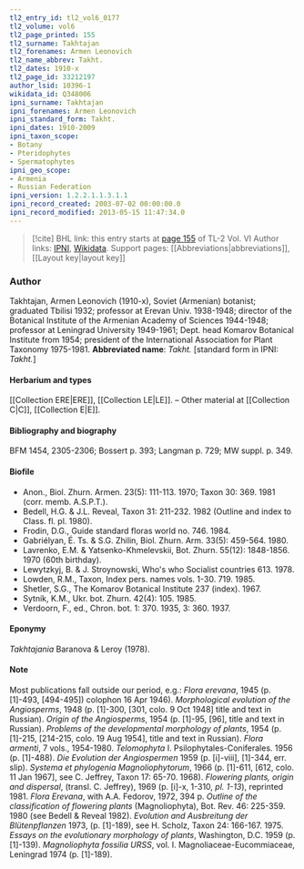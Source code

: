```yaml
---
tl2_entry_id: tl2_vol6_0177
tl2_volume: vol6
tl2_page_printed: 155
tl2_surname: Takhtajan
tl2_forenames: Armen Leonovich
tl2_name_abbrev: Takht.
tl2_dates: 1910-x
tl2_page_id: 33212197
author_lsid: 10396-1
wikidata_id: Q348006
ipni_surname: Takhtajan
ipni_forenames: Armen Leonovich
ipni_standard_form: Takht.
ipni_dates: 1910-2009
ipni_taxon_scope: 
- Botany
- Pteridophytes
- Spermatophytes
ipni_geo_scope: 
- Armenia
- Russian Federation
ipni_version: 1.2.2.1.1.3.1.1
ipni_record_created: 2003-07-02 00:00:00.0
ipni_record_modified: 2013-05-15 11:47:34.0
---
```


> [!cite] BHL link: this entry starts at [page 155](https://www.biodiversitylibrary.org/page/33212197) of TL-2 Vol. VI
> Author links: [IPNI](https://www.ipni.org/a/10396-1), [Wikidata](https://www.wikidata.org/wiki/Q348006). Support pages: [[Abbreviations|abbreviations]], [[Layout key|layout key]]

### Author

Takhtajan, Armen Leonovich (1910-x), Soviet (Armenian) botanist; graduated Tbilisi 1932; professor at Erevan Univ. 1938-1948; director of the Botanical Institute of the Armenian Academy of Sciences 1944-1948; professor at Leningrad University 1949-1961; Dept. head Komarov Botanical Institute from 1954; president of the International Association for Plant Taxonomy 1975-1981. 
**Abbreviated name**: *Takht.* \[standard form in IPNI: *Takht.*\]

#### Herbarium and types

[[Collection ERE|ERE]], [[Collection LE|LE]]. – Other material at [[Collection C|C]], [[Collection E|E]].

#### Bibliography and biography

BFM 1454, 2305-2306; Bossert p. 393; Langman p. 729; MW suppl. p. 349.

#### Biofile

- Anon., Biol. Zhurn. Armen. 23(5): 111-113. 1970; Taxon 30: 369. 1981 (corr. memb. A.S.P.T.).
- Bedell, H.G. & J.L. Reveal, Taxon 31: 211-232. 1982 (Outline and index to Class. fl. pl. 1980).
- Frodin, D.G., Guide standard floras world no. 746. 1984.
- Gabriélyan, É. Ts. & S.G. Zhilin, Biol. Zhurn. Arm. 33(5): 459-564. 1980.
- Lavrenko, E.M. & Yatsenko-Khmelevskii, Bot. Zhurn. 55(12): 1848-1856. 1970 (60th birthday).
- Lewytzkyj, B. & J. Stroynowski, Who's who Socialist countries 613. 1978.
- Lowden, R.M., Taxon, Index pers. names vols. 1-30. 719. 1985.
- Shetler, S.G., The Komarov Botanical Institute 237 (index). 1967.
- Sytnik, K.M., Ukr. bot. Zhurn. 42(4): 105. 1985.
- Verdoorn, F., ed., Chron. bot. 1: 370. 1935, 3: 360. 1937.

#### Eponymy

*Takhtajania* Baranova & Leroy (1978).

#### Note

Most publications fall outside our period, e.g.:
*Flora erevana*, 1945 (p. \[1\]-493, \[494-495\]) colophon 16 Apr 1946). *Morphological evolution of the Angiosperms*, 1948 (p. \[1\]-300, \[301, colo. 9 Oct 1948\] title and text in Russian).
*Origin of the Angiosperms*, 1954 (p. \[1\]-95, \[96\], title and text in Russian). *Problems of the developmental morphology of plants*, 1954 (p. \[1\]-215, \[214-215, colo. 19 Aug 1954\], title and text in Russian).
*Flora armenti*, 7 vols., 1954-1980.
*Telomophyta* I. Psilophytales-Coniferales. 1956 (p. \[1\]-488).
*Die Evolution der Angiospermen* 1959 (p. \[i\]-viii\], \[1\]-344, err. slip). *Systema et phylogenia Magnoliophytorum*, 1966 (p. \[1\]-611, \[612, colo. 11 Jan 1967\], see C. Jeffrey, Taxon 17: 65-70. 1968).
*Flowering plants, origin and dispersal*, (transl. C. Jeffrey), 1969 (p. \[i\]-x, 1-310, *pl. 1-13*), reprinted 1981.
*Flora Erevana*, with A.A. Fedorov, 1972, 394 p.
*Outline of the classification of flowering plants* (Magnoliophyta), Bot. Rev. 46: 225-359. 1980 (see Bedell & Reveal 1982).
*Evolution and Ausbreitung der Blütenpflanzen* 1973, (p. \[1\]-189), see H. Scholz, Taxon 24: 166-167. 1975.
*Essays on the evolutionary morphology of plants*, Washington, D.C. 1959 (p. \[1\]-139). *Magnoliophyta fossilia URSS*, vol. I. Magnoliaceae-Eucommiaceae, Leningrad 1974 (p. \[1\]-189).

